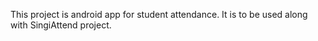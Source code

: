 This project is android app for student attendance. It is to be used along with SingiAttend project.